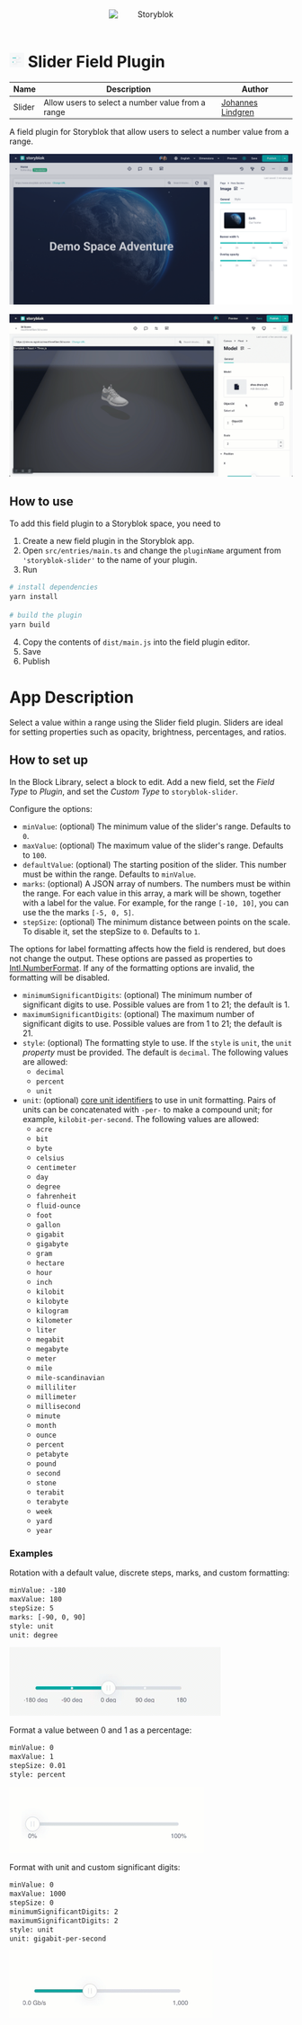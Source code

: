 <p style="text-align: center">
  <a href="https://www.storyblok.com/" rel="noopener">
 <img width=150px src="https://a.storyblok.com/f/51376/3856x824/fea44d52a9/colored-full.png" alt="Storyblok" style="display:inline-block;margin:20px;"></a>
</p>

<h1>
<img src="assets/icon.svg" height="26px">
Slider Field Plugin
</h1>

| Name   | Description                                       | Author                                                    |
| ------ | ------------------------------------------------- | --------------------------------------------------------- |
| Slider | Allow users to select a number value from a range | [Johannes Lindgren](https://github.com/johannes-lindgren) |

A field plugin for Storyblok that allow users to select a number value from a range.

![demo.gif](assets/screenshot.png)

![demo.gif](docs/demo.gif)

## How to use

To add this field plugin to a Storyblok space, you need to

1. Create a new field plugin in the Storyblok app.
2. Open `src/entries/main.ts` and change the `pluginName` argument from `'storyblok-slider'` to the name of your plugin.
3. Run

```bash
# install dependencies
yarn install

# build the plugin
yarn build
```

4. Copy the contents of `dist/main.js` into the field plugin editor.
5. Save
6. Publish

# App Description

Select a value within a range using the Slider field plugin. Sliders are ideal for setting properties such as opacity, brightness, percentages, and ratios.

## How to set up

In the Block Library, select a block to edit. Add a new field, set the _Field Type_ to _Plugin_, and set the _Custom Type_ to `storyblok-slider`.

Configure the options:

- `minValue`: (optional) The minimum value of the slider's range. Defaults to `0`.
- `maxValue`: (optional) The maximum value of the slider's range. Defaults to `100`.
- `defaultValue`: (optional) The starting position of the slider. This number must be within the range. Defaults to `minValue`.
- `marks`: (optional) A JSON array of numbers. The numbers must be within the range. For each value in this array, a mark will be shown, together with a label for the value. For example, for the range `[-10, 10]`, you can use the the marks `[-5, 0, 5]`.
- `stepSize`: (optional) The minimum distance between points on the scale. To disable it, set the stepSize to `0`. Defaults to `1`.

The options for label formatting affects how the field is rendered, but does not change the output. These options are passed as properties to [Intl.NumberFormat](https://developer.mozilla.org/en-US/docs/Web/JavaScript/Reference/Global_Objects/Intl/NumberFormat/NumberFormat#syntax). If any of the formatting options are invalid, the formatting will be disabled.

- `minimumSignificantDigits`: (optional) The minimum number of significant digits to use. Possible values are from 1 to 21; the default is 1.
- `maximumSignificantDigits`: (optional) The maximum number of significant digits to use. Possible values are from 1 to 21; the default is 21.
- `style`: (optional) The formatting style to use. If the `style` is `unit`, the `unit` _property_ must be provided. The default is `decimal`. The following values are allowed:
  - `decimal`
  - `percent`
  - `unit`
- `unit`: (optional) [core unit identifiers](https://unicode.org/reports/tr35/tr35-general.html#Unit_Elements) to use in unit formatting. Pairs of units can be concatenated with `-per-` to make a compound unit; for example, `kilobit-per-second`. The following values are allowed:
  - `acre`
  - `bit`
  - `byte`
  - `celsius`
  - `centimeter`
  - `day`
  - `degree`
  - `fahrenheit`
  - `fluid-ounce`
  - `foot`
  - `gallon`
  - `gigabit`
  - `gigabyte`
  - `gram`
  - `hectare`
  - `hour`
  - `inch`
  - `kilobit`
  - `kilobyte`
  - `kilogram`
  - `kilometer`
  - `liter`
  - `megabit`
  - `megabyte`
  - `meter`
  - `mile`
  - `mile-scandinavian`
  - `milliliter`
  - `millimeter`
  - `millisecond`
  - `minute`
  - `month`
  - `ounce`
  - `percent`
  - `petabyte`
  - `pound`
  - `second`
  - `stone`
  - `terabit`
  - `terabyte`
  - `week`
  - `yard`
  - `year`

### Examples

Rotation with a default value, discrete steps, marks, and custom formatting:

```
minValue: -180
maxValue: 180
stepSize: 5
marks: [-90, 0, 90]
style: unit
unit: degree
```

![rotation.gif](https://raw.githubusercontent.com/storyblok/field-type-examples/main/slider/docs/rotation.gif)

Format a value between 0 and 1 as a percentage:

```
minValue: 0
maxValue: 1
stepSize: 0.01
style: percent
```

![percent.gif](https://raw.githubusercontent.com/storyblok/field-type-examples/main/slider/docs/percent.gif)

Format with unit and custom significant digits:

```
minValue: 0
maxValue: 1000
stepSize: 0
minimumSignificantDigits: 2
maximumSignificantDigits: 2
style: unit
unit: gigabit-per-second
```

![gigabit-per-second.gif](https://raw.githubusercontent.com/storyblok/field-type-examples/main/slider/docs/gigabit-per-second.gif)
